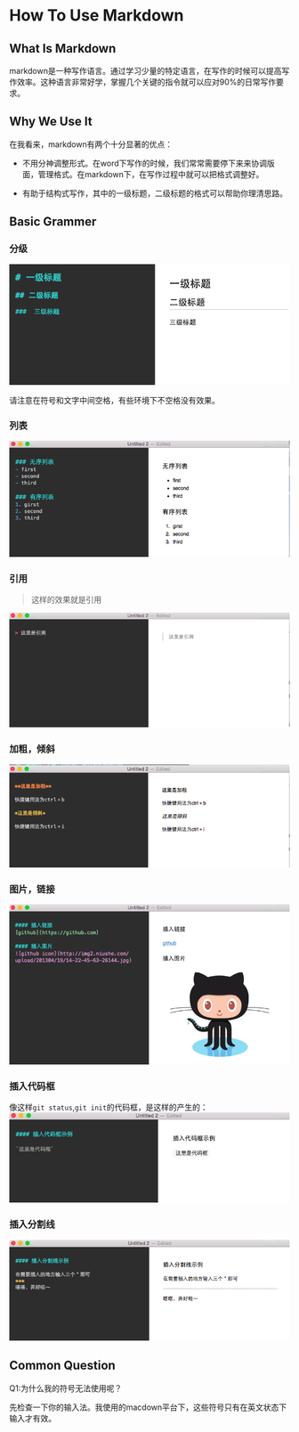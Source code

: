 # How To Use Markdown
## What Is Markdown
markdown是一种写作语言。通过学习少量的特定语言，在写作的时候可以提高写作效率。这种语言非常好学，掌握几个关键的指令就可以应对90%的日常写作要求。

## Why We Use It
在我看来，markdown有两个十分显著的优点：

- 不用分神调整形式。在word下写作的时候，我们常常需要停下来来协调版面，管理格式。在markdown下，在写作过程中就可以把格式调整好。

- 有助于结构式写作，其中的一级标题，二级标题的格式可以帮助你理清思路。

## Basic Grammer
### 分级
![](https://github.com/nora614/pythoncamp0/blob/master/title.png?raw=true)

请注意在符号和文字中间空格，有些环境下不空格没有效果。

### 列表
![](https://github.com/nora614/pythoncamp0/blob/master/list.png?raw=true)

### 引用
> 这样的效果就是引用

![](https://github.com/nora614/pythoncamp0/blob/master/quote.png?raw=true)

### 加粗，倾斜
![](https://github.com/nora614/pythoncamp0/blob/master/style.png?raw=true)

### 图片，链接
![](https://github.com/nora614/pythoncamp0/blob/master/picture.png)
### 插入代码框

像这样`git status`,`git init`的代码框，是这样的产生的：
![](https://github.com/nora614/pythoncamp0/blob/master/log.png)

### 插入分割线
![](https://github.com/nora614/pythoncamp0/blob/master/line.png)

## Common Question

Q1:为什么我的符号无法使用呢？

先检查一下你的输入法。我使用的macdown平台下，这些符号只有在英文状态下输入才有效。
